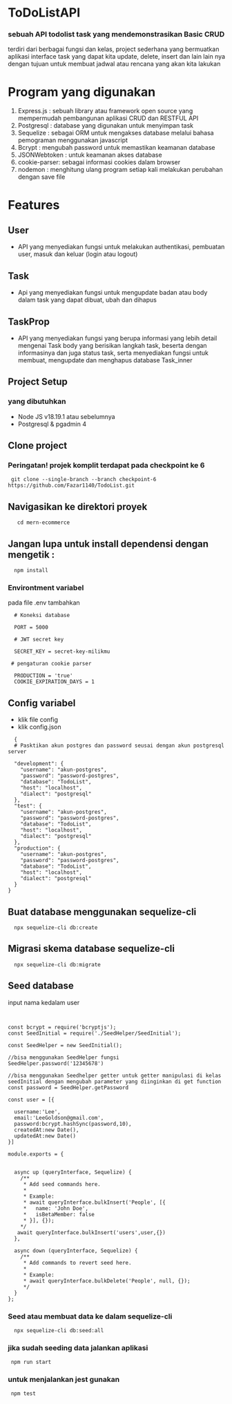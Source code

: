 # ToDoListAPI
### sebuah API todolist task yang mendemonstrasikan Basic CRUD

terdiri dari berbagai fungsi dan kelas, project sederhana yang bermuatkan aplikasi interface task yang dapat kita update, delete, insert dan lain lain nya dengan tujuan untuk membuat jadwal atau rencana yang akan kita lakukan

# Program yang digunakan

1. Express.js : sebuah library atau framework open source yang mempermudah pembangunan aplikasi CRUD dan RESTFUL API
2. Postgresql : database yang digunakan untuk menyimpan task
3. Sequelize : sebagai ORM untuk mengakses database melalui bahasa pemograman menggunakan javascript
4. Bcrypt : mengubah password untuk memastikan keamanan database
5. JSONWebtoken : untuk keamanan akses database
6. cookie-parser: sebagai informasi cookies dalam browser
7. nodemon : menghitung ulang program setiap kali melakukan perubahan dengan save file

# Features

## User 
* API yang menyediakan fungsi untuk melakukan authentikasi, pembuatan user, masuk dan keluar (login atau logout)
## Task 
* Api yang menyediakan fungsi untuk mengupdate badan atau body dalam task yang dapat dibuat, ubah dan dihapus
## TaskProp
* API yang menyediakan fungsi yang berupa informasi yang lebih detail mengenai Task body yang berisikan langkah task, beserta dengan informasinya dan juga status task, serta menyediakan fungsi untuk membuat, mengupdate dan menghapus database Task_inner

## Project Setup 
### yang dibutuhkan 
* Node JS v18.19.1 atau sebelumnya
* Postgresql & pgadmin 4

## Clone project

### Peringatan! projek komplit terdapat pada checkpoint ke 6 
```
 git clone --single-branch --branch checkpoint-6 https://github.com/Fazar1140/TodoList.git

```
## Navigasikan ke direktori proyek 
```
   cd mern-ecommerce 
```
## Jangan lupa untuk install dependensi dengan mengetik : 
``` 
  npm install
 ```

### Environtment variabel 
pada file .env tambahkan 
```
  # Koneksi database

  PORT = 5000

  # JWT secret key
  
  SECRET_KEY = secret-key-milikmu 

 # pengaturan cookie parser

  PRODUCTION = 'true'
  COOKIE_EXPIRATION_DAYS = 1 
```
## Config variabel 
* klik file config
* klik config.json

```
  {
  # Pasktikan akun postgres dan password seusai dengan akun postgresql server

  "development": {
    "username": "akun-postgres",
    "password": "password-postgres",
    "database": "TodoList",
    "host": "localhost",
    "dialect": "postgresql"
  },
  "test": {
    "username": "akun-postgres",
    "password": "password-postgres",
    "database": "TodoList",
    "host": "localhost",
    "dialect": "postgresql"
  },
  "production": {
    "username": "akun-postgres",
    "password": "password-postgres",
    "database": "TodoList",
    "host": "localhost",
    "dialect": "postgresql"
  }
}

```

## Buat database menggunakan sequelize-cli 
```
  npx sequelize-cli db:create
```

## Migrasi skema database sequelize-cli 
```
  npx sequelize-cli db:migrate
```

## Seed database 
input nama kedalam user 
```
  

const bcrypt = require('bcryptjs');
const SeedInitial = require('./SeedHelper/SeedInitial');

const SeedHelper = new SeedInitial();

//bisa menggunakan SeedHelper fungsi
SeedHelper.password('12345678')

//bisa menggunakan Seedhelper getter untuk getter manipulasi di kelas seedInitial dengan mengubah parameter yang diinginkan di get function
const password = SeedHelper.getPassword

const user = [{

  username:'Lee',
  email:'LeeGoldson@gmail.com',
  password:bcrypt.hashSync(password,10),
  createdAt:new Date(),
  updatedAt:new Date()
}]

module.exports = {
  

  async up (queryInterface, Sequelize) {
    /**
     * Add seed commands here.
     *
     * Example:
     * await queryInterface.bulkInsert('People', [{
     *   name: 'John Doe',
     *   isBetaMember: false
     * }], {});
    */
   await queryInterface.bulkInsert('users',user,{})
  },

  async down (queryInterface, Sequelize) {
    /**
     * Add commands to revert seed here.
     *
     * Example:
     * await queryInterface.bulkDelete('People', null, {});
     */
  }
};

```


### Seed atau membuat data ke dalam sequelize-cli
```
  npx sequelize-cli db:seed:all
```

### jika sudah seeding data jalankan aplikasi 
```
 npm run start
```

### untuk menjalankan jest gunakan 
```
 npm test
```
